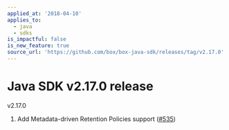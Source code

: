 ```yaml
---
applied_at: '2018-04-10'
applies_to:
  - java
  - sdks
is_impactful: false
is_new_feature: true
source_url: 'https://github.com/box/box-java-sdk/releases/tag/v2.17.0'
---
```


# Java SDK v2.17.0 release

v2.17.0
1. Add Metadata-driven Retention Policies support ([#535](https://github.com/box/box-java-sdk/pull/535))
